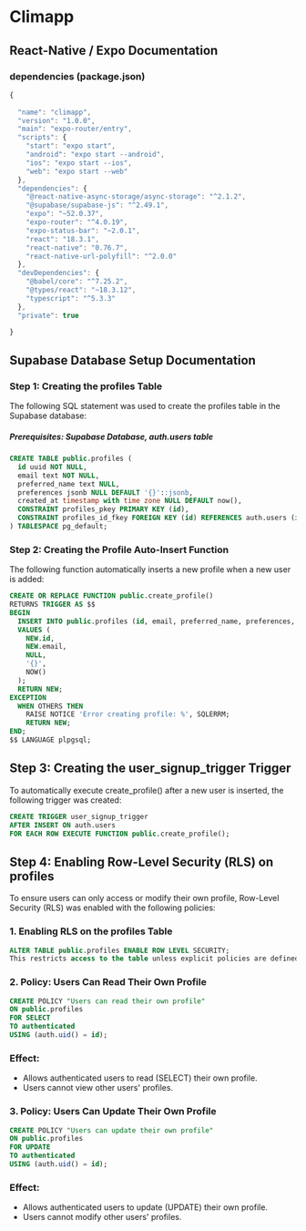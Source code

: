 # Climapp

## React-Native / Expo Documentation

### dependencies (package.json)
```javascript
{
  
  "name": "climapp",
  "version": "1.0.0",
  "main": "expo-router/entry",
  "scripts": {
    "start": "expo start",
    "android": "expo start --android",
    "ios": "expo start --ios",
    "web": "expo start --web"
  },
  "dependencies": {
    "@react-native-async-storage/async-storage": "^2.1.2",
    "@supabase/supabase-js": "^2.49.1",
    "expo": "~52.0.37",
    "expo-router": "^4.0.19",
    "expo-status-bar": "~2.0.1",
    "react": "18.3.1",
    "react-native": "0.76.7",
    "react-native-url-polyfill": "^2.0.0"
  },
  "devDependencies": {
    "@babel/core": "^7.25.2",
    "@types/react": "~18.3.12",
    "typescript": "^5.3.3"
  },
  "private": true

}
```

## Supabase Database Setup Documentation
### Step 1: Creating the profiles Table
The following SQL statement was used to create the profiles table in the Supabase database:

##### Prerequisites: Supabase Database, auth.users table  
```sql
CREATE TABLE public.profiles (
  id uuid NOT NULL,
  email text NOT NULL,
  preferred_name text NULL,
  preferences jsonb NULL DEFAULT '{}'::jsonb,
  created_at timestamp with time zone NULL DEFAULT now(),
  CONSTRAINT profiles_pkey PRIMARY KEY (id),
  CONSTRAINT profiles_id_fkey FOREIGN KEY (id) REFERENCES auth.users (id) ON DELETE CASCADE
) TABLESPACE pg_default;

```

### Step 2: Creating the Profile Auto-Insert Function
The following function automatically inserts a new profile when a new user is added:
```sql
CREATE OR REPLACE FUNCTION public.create_profile()
RETURNS TRIGGER AS $$
BEGIN
  INSERT INTO public.profiles (id, email, preferred_name, preferences, created_at)
  VALUES (
    NEW.id,
    NEW.email,
    NULL, 
    '{}', 
    NOW() 
  );
  RETURN NEW;
EXCEPTION
  WHEN OTHERS THEN
    RAISE NOTICE 'Error creating profile: %', SQLERRM; 
    RETURN NEW; 
END;
$$ LANGUAGE plpgsql;
```

## Step 3: Creating the user_signup_trigger Trigger
To automatically execute create_profile() after a new user is inserted, the following trigger was created:

```sql
CREATE TRIGGER user_signup_trigger
AFTER INSERT ON auth.users
FOR EACH ROW EXECUTE FUNCTION public.create_profile();
```

## Step 4: Enabling Row-Level Security (RLS) on profiles
To ensure users can only access or modify their own profile, Row-Level Security (RLS) was enabled with the following policies:

### 1. Enabling RLS on the profiles Table
```sql
ALTER TABLE public.profiles ENABLE ROW LEVEL SECURITY;
This restricts access to the table unless explicit policies are defined.
```

### 2. Policy: Users Can Read Their Own Profile
```sql
CREATE POLICY "Users can read their own profile"
ON public.profiles
FOR SELECT
TO authenticated
USING (auth.uid() = id);
```
### Effect:

- Allows authenticated users to read (SELECT) their own profile.
- Users cannot view other users' profiles.

### 3. Policy: Users Can Update Their Own Profile
```sql
CREATE POLICY "Users can update their own profile"
ON public.profiles
FOR UPDATE
TO authenticated
USING (auth.uid() = id);
``` 
### Effect:
- Allows authenticated users to update (UPDATE) their own profile.
- Users cannot modify other users' profiles.